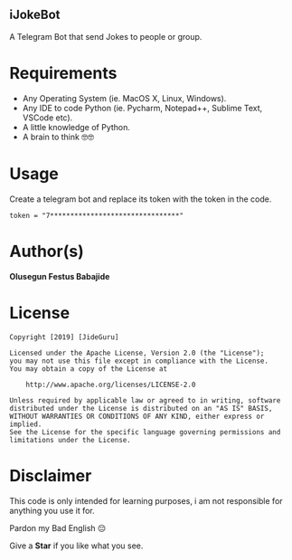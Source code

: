 ## iJokeBot

A Telegram Bot that send Jokes to people or group.

# Requirements
* Any Operating System (ie. MacOS X, Linux, Windows).
* Any IDE to code Python (ie. Pycharm, Notepad++, Sublime Text, VSCode etc).
* A little knowledge of Python.
* A brain to think 🤓🤓

# Usage

Create a telegram bot and replace its token with the token in the code.

```token = "7********************************"```

# Author(s)
**Olusegun Festus Babajide**


# License
```
Copyright [2019] [JideGuru]

Licensed under the Apache License, Version 2.0 (the "License");
you may not use this file except in compliance with the License.
You may obtain a copy of the License at

    http://www.apache.org/licenses/LICENSE-2.0

Unless required by applicable law or agreed to in writing, software
distributed under the License is distributed on an "AS IS" BASIS,
WITHOUT WARRANTIES OR CONDITIONS OF ANY KIND, either express or implied.
See the License for the specific language governing permissions and
limitations under the License.
```


# Disclaimer
This code is only intended for learning purposes, i am not responsible for anything you use it for.

Pardon my Bad English 😔

Give a **Star** if you like what you see.